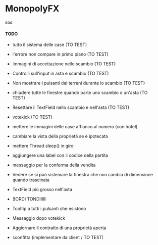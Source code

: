 # MonopolyFX

sos

#### TODO

- tutto il sistema delle case (TO TEST)
- l'errore non compare in primo piano (TO TEST)
- Immagini di accettazione nello scambio (TO TEST)
- Controlli sull'input in asta e scambio (TO TEST)
- Non mostrare i pulsanti dei terreni durante lo scambio (TO TEST)
- chiudere tutte le finestre quando parte uno scambio o un'asta (TO TEST)
- Resettare il TextField nello scambio e nell'asta (TO TEST)
- votekick (TO TEST)


- mettere le immagini delle case affianco al numero (con hotel)
- cambiare la vista della proprietà se è ipotecata
- mettere Thread.sleep() in giro
- aggiungere una label con il codice della partita
- messaggio per la conferma della vendita
- Vedere se si può sistemare la finestra che non cambia di dimensione quando trascinata
- TextField più grosso nell'asta
- BORDI TONDIIIIII
- Tooltip a tutti i pulsanti che esistono
- Messaggio dopo votekick
- Aggiornare il contratto di una proprietà aperta

- sconfitta (implementare da client / TO TEST)
